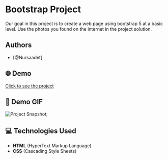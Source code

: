 # Bootstrap Project

Our goal in this project is to create a web page using bootstrap 5 at a basic level.
Use the photos you found on the internet in the project solution.


## Authors

- [@Nursaadet]


## 🌐 Demo

[Click to see the project](https://nursaadet.github.io/bootstrap-proje/)

## 📸 Demo GIF


![Project Snapshot](./bootstrap.gif);


## 💻 Technologies Used

- **HTML** (HyperText Markup Language)
- **CSS** (Cascading Style Sheets)